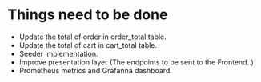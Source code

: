 # Things need to be done

- Update the total of order in order_total table.
- Update the total of cart in cart_total table.
- Seeder implementation.
- Improve presentation layer (The endpoints to be sent to the Frontend..)
- Prometheus metrics and Grafanna dashboard.